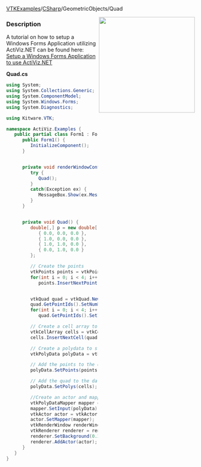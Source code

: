 [VTKExamples](Home)/[CSharp](CSharp)/GeometricObjects/Quad

<img align="right" src="https://github.com/lorensen/VTKExamples/raw/master/Testing/Baseline/GeometricObjects/TestQuad.png" width="256" />

### Description
A tutorial on how to setup a Windows Forms Application utilizing ActiViz.NET can be found here: [Setup a Windows Forms Application to use ActiViz.NET](http://www.vtk.org/Wiki/VTK/CSharp/ActiViz.NET)

**Quad.cs**
```csharp
using System;
using System.Collections.Generic;
using System.ComponentModel;
using System.Windows.Forms;
using System.Diagnostics;

using Kitware.VTK;

namespace ActiViz.Examples {
   public partial class Form1 : Form {
      public Form1() {
         InitializeComponent();
      }


      private void renderWindowControl1_Load(object sender, EventArgs e) {
         try {
            Quad();
         }
         catch(Exception ex) {
            MessageBox.Show(ex.Message, "Exception", MessageBoxButtons.OK);
         }
      }


      private void Quad() {
         double[,] p = new double[,] { 
            { 0.0, 0.0, 0.0 }, 
            { 1.0, 0.0, 0.0 },
            { 1.0, 1.0, 0.0 },
            { 0.0, 1.0, 0.0 }
         };

         // Create the points
         vtkPoints points = vtkPoints.New();
         for(int i = 0; i < 4; i++)
            points.InsertNextPoint(p[i, 0], p[i, 1], p[i, 2]);


         vtkQuad quad = vtkQuad.New();
         quad.GetPointIds().SetNumberOfIds(4);
         for(int i = 0; i < 4; i++)
            quad.GetPointIds().SetId(i, i);

         // Create a cell array to store the quad in and add the quad to it
         vtkCellArray cells = vtkCellArray.New();
         cells.InsertNextCell(quad);

         // Create a polydata to store everything in
         vtkPolyData polyData = vtkPolyData.New();

         // Add the points to the dataset
         polyData.SetPoints(points);

         // Add the quad to the dataset
         polyData.SetPolys(cells);

         //Create an actor and mapper
         vtkPolyDataMapper mapper = vtkPolyDataMapper.New();
         mapper.SetInput(polyData);
         vtkActor actor = vtkActor.New();
         actor.SetMapper(mapper);
         vtkRenderWindow renderWindow = renderWindowControl1.RenderWindow;
         vtkRenderer renderer = renderWindow.GetRenderers().GetFirstRenderer();
         renderer.SetBackground(0.2, 0.3, 0.4);
         renderer.AddActor(actor);
      }
   }
}
```

